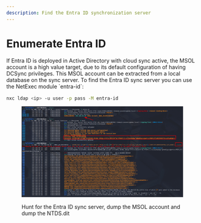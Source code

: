 ```yaml
---
description: Find the Entra ID synchronization server
---
```


# Enumerate Entra ID

If Entra ID is deployed in Active Directory with cloud sync active, the MSOL account is a high value target, due to its default configuration of having DCSync privileges. This MSOL account can be extracted from a local database on the sync server. To find the Entra ID sync server you can use the NetExec module \`entra-id\`:

```bash
nxc ldap <ip> -u user -p pass -M entra-id
```

<figure><img src="../.gitbook/assets/entra-id.png" alt=""><figcaption><p>Hunt for the Entra ID sync server, dump the MSOL account and dump the NTDS.dit</p></figcaption></figure>
